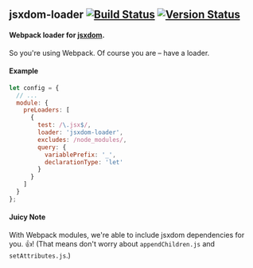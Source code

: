 ## jsxdom-loader [![Build Status](https://travis-ci.org/treycordova/jsxdom-loader.svg?branch=master)](https://travis-ci.org/treycordova/jsxdom-loader) [![Version Status](https://img.shields.io/npm/v/jsxdom-loader.svg)](https://www.npmjs.org/package/jsxdom-loader)
#### Webpack loader for [jsxdom](https://github.com/treycordova/jsxdom).
So you're using Webpack. Of course you are – have a loader.
#### Example
```javascript
let config = {
  // ...
  module: {
    preLoaders: [
      {
        test: /\.jsx$/,
        loader: 'jsxdom-loader',
        excludes: /node_modules/,
        query: {
          variablePrefix: '_',
          declarationType: 'let'
        }
      }
    ]
  }
};
```
#### Juicy Note
With Webpack modules, we're able to include jsxdom dependencies for you. :thumbsup:!
(That means don't worry about `appendChildren.js` and `setAttributes.js`.)
